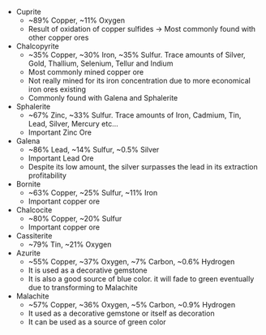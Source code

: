 * Cuprite
	* ~89% Copper, ~11% Oxygen
	* Result of oxidation of copper sulfides -> Most commonly found with other copper ores
* Chalcopyrite
	* ~35% Copper, ~30% Iron, ~35% Sulfur. Trace amounts of Silver, Gold, Thallium, Selenium, Tellur and Indium
	* Most commonly mined copper ore
	* Not really mined for its iron concentration due to more economical iron ores existing
	* Commonly found with Galena and Sphalerite
* Sphalerite
	* ~67% Zinc, ~33% Sulfur. Trace amounts of Iron, Cadmium, Tin, Lead, Silver, Mercury etc...
	* Important Zinc Ore
* Galena
	* ~86% Lead, ~14% Sulfur, ~0.5% Silver
	* Important Lead Ore
	* Despite its low amount, the silver surpasses the lead in its extraction profitability
* Bornite
	* ~63% Copper, ~25% Sulfur, ~11% Iron
	* Important copper ore
* Chalcocite
	* ~80% Copper, ~20% Sulfur
	* Important copper ore
* Cassiterite
	* ~79% Tin, ~21% Oxygen
* Azurite
	* ~55% Copper, ~37% Oxygen, ~7% Carbon, ~0.6% Hydrogen
	* It is used as a decorative gemstone
	* It is also a good source of blue color. it will fade to green eventually due to transforming to Malachite
* Malachite
	* ~57% Copper, ~36% Oxygen, ~5% Carbon, ~0.9% Hydrogen
	* It used as a decorative gemstone or itself as decoration
	* It can be used as a source of green color